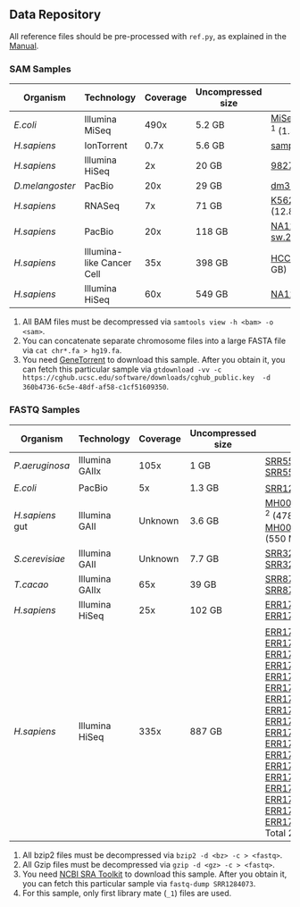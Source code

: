 ## Data Repository

All reference files should be pre-processed with `ref.py`, as explained in the [Manual](README).

### SAM Samples

| Organism | Technology | Coverage | Uncompressed<br>size | Link | Reference |
|----------|------------|----------|----------------------|------|-----------|
| *E.coli* | Illumina MiSeq | 490x | 5.2 GB | [MiSeq_Ecoli_DH10B_110721_PF](ftp://webdata:webdata@ussd-ftp.illumina.com/Data/SequencingRuns/DH10B/MiSeq_Ecoli_DH10B_110721_PF.bam)<sup> 1</sup> (1.3 GB) | [CP000948](http://www.ebi.ac.uk/ena/data/view/CP000948&display=fasta) |
| *H.sapiens* | IonTorrent | 0.7x | 5.6 GB | [sample-2-10_sorted](ftp://ftp.sra.ebi.ac.uk/vol1/ERA229/ERA229587/bam/sample-2-10_sorted.bam) (1.4 GB) | [Homo_sapiens_assembly19](http://www.broadinstitute.org/ftp/pub/seq/references/Homo_sapiens_assembly19.fasta) |
| *H.sapiens* | Illumina HiSeq | 2x | 20 GB | [9827_2#49](ftp://ftp.sra.ebi.ac.uk/vol1/ERA242/ERA242167/bam/9827_2%2349.bam) (6.1 GB) | [hs37d5](ftp://ftp.1000genomes.ebi.ac.uk/vol1/ftp/technical/reference/phase2_reference_assembly_sequence/hs37d5.fa.gz) |
| *D.melangoster* | PacBio | 20x | 29 GB | [dm3PacBio](http://bergmanlab.ls.manchester.ac.uk/data/tracks/dm3/dm3PacBio.bam) (12 GB) | [dm3](http://hgdownload.soe.ucsc.edu/goldenPath/dm3/bigZips/chromFa.tar.gz) |
| *H.sapiens* | RNASeq | 7x | 71 GB | [K562_cytosol_LID8465_TopHat_v](http://www.ebi.ac.uk/arrayexpress/files/E-MTAB-1728/K562_cytosol_LID8465_TopHat_v2.bam) (12.8 GB) | [hg19](http://hgdownload.cse.ucsc.edu/goldenpath/hg19/bigZips/chromFa.tar.gz)<sup> 2</sup> |
| *H.sapiens* | PacBio | 20x | 118 GB | [NA12878.pacbio.bwa-sw.20140202](ftp://ftp.1000genomes.ebi.ac.uk/vol1/ftp/technical/working/20131209_na12878_pacbio/si/NA12878.pacbio.bwa-sw.20140202.bam) (53.8 GB) | [hs37d5](ftp://ftp.1000genomes.ebi.ac.uk/vol1/ftp/technical/reference/phase2_reference_assembly_sequence/hs37d5.fa.gz) |
| *H.sapiens* | Illumina-like Cancer Cell | 35x | 398 GB | [HCC1954.mix1.n80t20](https://cghub.ucsc.edu/cghub/metadata/analysisAttributes?analysis_id=360b4736-6c5e-48df-af58-c1cf51609350)<sup> 3</sup> (122.5 GB) | [Homo_sapiens_assembly19](http://www.broadinstitute.org/ftp/pub/seq/references/Homo_sapiens_assembly19.fasta) |
| *H.sapiens* | Illumina HiSeq | 60x | 549 GB | [NA12878_S1](ftp://ftp.sra.ebi.ac.uk/vol1/ERA172/ERA172924/bam/NA12878_S1.bam) (113.3 GB) | [hg19](http://hgdownload.cse.ucsc.edu/goldenpath/hg19/bigZips/chromFa.tar.gz) |

1. All BAM files must be decompressed via `samtools view -h <bam> -o <sam>`.
2. You can concatenate separate chromosome files into a large FASTA file via `cat chr*.fa > hg19.fa`.
3. You need [GeneTorrent](https://cghub.ucsc.edu/software/downloads.html) to download this sample. After you obtain it, you can fetch this particular sample via `gtdownload -vv -c https://cghub.ucsc.edu/software/downloads/cghub_public.key  -d 360b4736-6c5e-48df-af58-c1cf51609350`.

### FASTQ Samples

| Organism | Technology | Coverage | Uncompressed size | Link | Reference |
|-----|------|-------|-------|--------|------|
| *P.aeruginosa* | Illumina GAIIx | 105x | 1 GB | [SRR554369_1](ftp://ftp.ddbj.nig.ac.jp/ddbj_database/dra/fastq/SRA058/SRA058002/SRX181937/SRR554369_1.fastq.bz2)<sup> 1</sup> (119 MB) <br> [SRR554369_2](ftp://ftp.ddbj.nig.ac.jp/ddbj_database/dra/fastq/SRA058/SRA058002/SRX181937/SRR554369_2.fastq.bz2) (120 MB) | [NC_002516.2](http://www.ncbi.nlm.nih.gov/nuccore/110645304?report=fasta) |
| *E.coli* | PacBio | 5x | 1.3 GB | [SRR1284073](ftp://ftp.ddbj.nig.ac.jp/ddbj_database/dra/sralite/ByExp/litesra/SRX/SRX533/SRX533603)<sup> 3</sup> (2.2 GB) | [Arabidopsis](http://datasets.pacb.com.s3.amazonaws.com/2014/Arabidopsis/reads/polished_assembly.fasta) |
| *H.sapiens* gut | Illumina GAII | Unknown | 3.6 GB | [MH0001_081026_clean.1](http://public.genomics.org.cn/BGI/gutmeta/High_quality_reads/MH0001/081026/MH0001_081026_clean.1.fq.gz)<sup> 2</sup> (478 MB) <br> [MH0001_081026_clean.2](http://public.genomics.org.cn/BGI/gutmeta/High_quality_reads/MH0001/081026/MH0001_081026_clean.2.fq.gz) (550 MB) | [hg19](http://hgdownload.cse.ucsc.edu/goldenpath/hg19/bigZips/chromFa.tar.gz) |
| *S.cerevisiae* | Illumina GAII | Unknown | 7.7 GB | [SRR327342_1](ftp://ftp.ddbj.nig.ac.jp/ddbj_database/dra/fastq/SRA043/SRA043851/SRX089128/SRR327342_1.fastq.bz2) (792 MB) <br> [SRR327342_2](ftp://ftp.ddbj.nig.ac.jp/ddbj_database/dra/fastq/SRA043/SRA043851/SRX089128/SRR327342_2.fastq.bz2) (947 MB) | [ACFL01000033](http://www.ebi.ac.uk/ena/data/view/ACFL01000033&display=fasta) |
| *T.cacao* | Illumina GAIIx | 65x | 39 GB | [SRR870667_1](ftp://ftp.ddbj.nig.ac.jp/ddbj_database/dra/fastq/SRA082/SRA082615/SRX288435/SRR870667_1.fastq.bz2) (5.2 GB) <br> [SRR870667_2](ftp://ftp.ddbj.nig.ac.jp/ddbj_database/dra/fastq/SRA082/SRA082615/SRX288435/SRR870667_2.fastq.bz2) (4.0 GB) | [Cacao](http://arthropods.eugenes.org/genes2/cacao/genes/genome/cacao11allasm_repmask_nomito.fa.gz) |
| *H.sapiens* | Illumina HiSeq | 25x | 102 GB | [ERR174310_1](ftp://ftp.sra.ebi.ac.uk/vol1/fastq/ERR174/ERR174310/ERR174310_1.fastq.gz) (17.3 GB) <br> [ERR174310_2](ftp://ftp.sra.ebi.ac.uk/vol1/fastq/ERR174/ERR174310/ERR174310_2.fastq.gz) (16.8) |  [hg19](http://hgdownload.cse.ucsc.edu/goldenpath/hg19/bigZips/chromFa.tar.gz) |
| *H.sapiens* | Illumina HiSeq | 335x | 887 GB |  [ERR174324](ftp://ftp.sra.ebi.ac.uk/vol1/fastq/ERR174/ERR174324/ERR174324_1.fastq.gz) <sup>(4)</sup> (17.5 GB) <br> [ERR174325](ftp://ftp.sra.ebi.ac.uk/vol1/fastq/ERR174/ERR174325/ERR174325_1.fastq.gz)  (16.7 GB) <br> [ERR174326](ftp://ftp.sra.ebi.ac.uk/vol1/fastq/ERR174/ERR174326/ERR174326_1.fastq.gz)  (16.3 GB) <br> [ERR174327](ftp://ftp.sra.ebi.ac.uk/vol1/fastq/ERR174/ERR174327/ERR174327_1.fastq.gz)  (16.3 GB) <br> [ERR174328](ftp://ftp.sra.ebi.ac.uk/vol1/fastq/ERR174/ERR174328/ERR174328_1.fastq.gz)  (16.3 GB) <br> [ERR174329](ftp://ftp.sra.ebi.ac.uk/vol1/fastq/ERR174/ERR174329/ERR174329_1.fastq.gz)  (16.3 GB) <br> [ERR174330](ftp://ftp.sra.ebi.ac.uk/vol1/fastq/ERR174/ERR174330/ERR174330_1.fastq.gz)  (16.1 GB) <br> [ERR174331](ftp://ftp.sra.ebi.ac.uk/vol1/fastq/ERR174/ERR174331/ERR174331_1.fastq.gz)  (17.3 GB) <br> [ERR174332](ftp://ftp.sra.ebi.ac.uk/vol1/fastq/ERR174/ERR174332/ERR174332_1.fastq.gz)  (15.7 GB) <br> [ERR174333](ftp://ftp.sra.ebi.ac.uk/vol1/fastq/ERR174/ERR174333/ERR174333_1.fastq.gz)  (15.4 GB) <br> [ERR174334](ftp://ftp.sra.ebi.ac.uk/vol1/fastq/ERR174/ERR174334/ERR174334_1.fastq.gz)  (15.6 GB) <br> [ERR174335](ftp://ftp.sra.ebi.ac.uk/vol1/fastq/ERR174/ERR174335/ERR174335_1.fastq.gz)  (15.6 GB) <br> [ERR174336](ftp://ftp.sra.ebi.ac.uk/vol1/fastq/ERR174/ERR174336/ERR174336_1.fastq.gz)  (15.9 GB) <br> [ERR174337](ftp://ftp.sra.ebi.ac.uk/vol1/fastq/ERR174/ERR174337/ERR174337_1.fastq.gz)  (16.0 GB) <br>  [ERR174338](ftp://ftp.sra.ebi.ac.uk/vol1/fastq/ERR174/ERR174338/ERR174338_1.fastq.gz)  (16.0 GB) <br> [ERR174339](ftp://ftp.sra.ebi.ac.uk/vol1/fastq/ERR174/ERR174339/ERR174339_1.fastq.gz)  (15.6 GB) <br> [ERR174340](ftp://ftp.sra.ebi.ac.uk/vol1/fastq/ERR174/ERR174340/ERR174340_1.fastq.gz)  (11.2 GB) <br> [ERR174341](ftp://ftp.sra.ebi.ac.uk/vol1/fastq/ERR174/ERR174341/ERR174341_1.fastq.gz)  (14.8 GB) <br> Total 284.6 GB | [hg19](http://hgdownload.cse.ucsc.edu/goldenpath/hg19/bigZips/chromFa.tar.gz) |

1. All bzip2 files must be decompressed via `bzip2 -d <bz> -c > <fastq>`.
2. All Gzip files must be decompressed via `gzip -d <gz> -c > <fastq>`.
3. You need [NCBI SRA Toolkit](http://www.ncbi.nlm.nih.gov/Traces/sra/sra.cgi?view=software) to download this sample. After you obtain it, you can fetch this particular sample via `fastq-dump SRR1284073`.
4. For this sample, only first library mate (`_1`) files are used.
